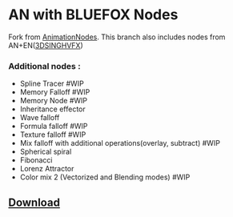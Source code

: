 # AN with BLUEFOX Nodes

Fork from [AnimationNodes](https://github.com/JacquesLucke/animation_nodes). This branch also includes nodes from AN+EN([3DSINGHVFX](https://github.com/3DSinghVFX/animation_nodes/tree/extranodes))

### Additional nodes :
* Spline Tracer #WIP
* Memory Falloff #WIP
* Memory Node #WIP
* Inheritance effector
* Wave falloff
* Formula falloff #WIP
* Texture falloff #WIP
* Mix falloff with additional operations(overlay, subtract) #WIP
* Spherical spiral
* Fibonacci
* Lorenz Attractor
* Color mix 2 (Vectorized and Blending modes) #WIP
## [Download](https://drive.google.com/open?id=1W3nhSxcgqWLsaAhHbjspZwGDyxtMuqRX)
